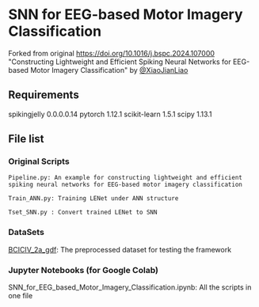 # SNN for EEG-based Motor Imagery Classification
Forked from original https://doi.org/10.1016/j.bspc.2024.107000 "Constructing Lightweight and Efficient Spiking Neural Networks for EEG-based Motor Imagery Classification" by [@XiaoJianLiao](https://github.com/XiaoJianLiao)

## Requirements
spikingjelly 0.0.0.0.14
pytorch 1.12.1
scikit-learn 1.5.1
scipy 1.13.1

## File list
### Original Scripts
	Pipeline.py: An example for constructing lightweight and efficient spiking neural networks for EEG-based motor imagery classification

	Train_ANN.py: Training LENet under ANN structure

	Tset_SNN.py : Convert trained LENet to SNN

### DataSets
  [BCICIV_2a_gdf](https://www.bbci.de/competition/iv/download/index.html): The preprocessed dataset for testing the framework

### Jupyter Notebooks (for Google Colab)
  SNN_for_EEG_based_Motor_Imagery_Classification.ipynb: All the scripts in one file
